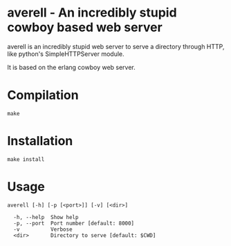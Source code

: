averell - An incredibly stupid cowboy based web server
======================================================

averell is an incredibly stupid web server to serve a directory through HTTP, like
python's SimpleHTTPServer module.

It is based on the erlang cowboy web server.

# Compilation

```
make
```

# Installation

```
make install
```

# Usage

```
averell [-h] [-p [<port>]] [-v] [<dir>]

  -h, --help  Show help
  -p, --port  Port number [default: 8000]
  -v          Verbose
  <dir>       Directory to serve [default: $CWD]
```
